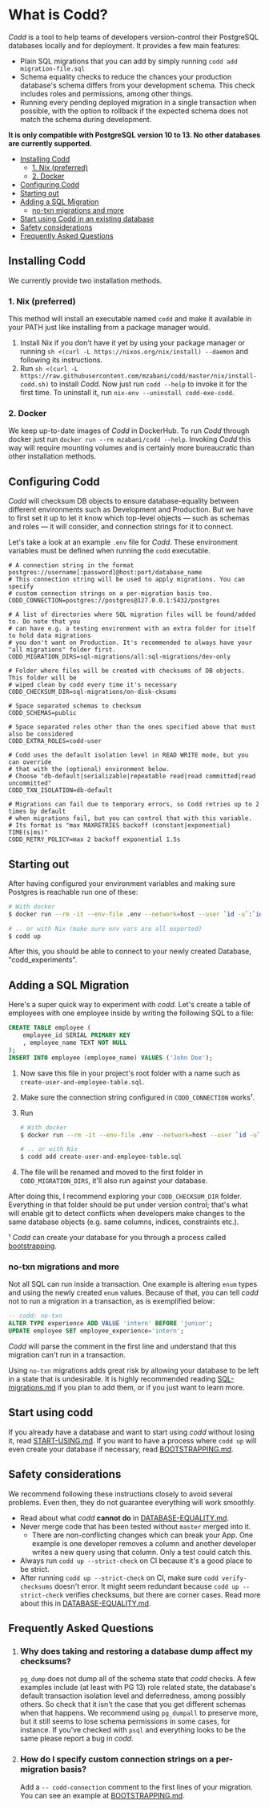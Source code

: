 # What is Codd?

_Codd_ is a tool to help teams of developers version-control their PostgreSQL databases locally and for deployment. It provides a few main features:

- Plain SQL migrations that you can add by simply running `codd add migration-file.sql`
- Schema equality checks to reduce the chances your production database's schema differs from your development schema. This check includes roles and permissions, among other things.
- Running every pending deployed migration in a single transaction when possible, with the option to rollback if the expected schema does not match the schema during development.

**It is only compatible with PostgreSQL version 10 to 13. No other databases are currently supported.**

<!-- vscode-markdown-toc -->
* [Installing Codd](#installing-codd)
	* [1. Nix (preferred)](#1-nix-preferred)
	* [2. Docker](#2-docker)
* [Configuring Codd](#configuring-codd)
* [Starting out](#starting-out)
* [Adding a SQL Migration](#adding-a-sql-migration)
	* [no-txn migrations and more](#no-txn-migrations-and-more)
* [Start using Codd in an existing database](#start-using-codd-in-an-existing-database)
* [Safety considerations](#safety-considerations)
* [Frequently Asked Questions](#frequently-asked-questions)

<!-- vscode-markdown-toc-config
	numbering=false
	autoSave=true
	/vscode-markdown-toc-config -->
<!-- /vscode-markdown-toc -->

## Installing Codd

We currently provide two installation methods.

### 1. Nix (preferred)

This method will install an executable named `codd` and make it available in your PATH just like installing from a package manager would.

1. Install Nix if you don't have it yet by using your package manager or running `sh <(curl -L https://nixos.org/nix/install) --daemon` and following its instructions.
2. Run `sh <(curl -L https://raw.githubusercontent.com/mzabani/codd/master/nix/install-codd.sh)` to install _Codd_. Now just run `codd --help` to invoke it for the first time. To uninstall it, run `nix-env --uninstall codd-exe-codd`.

### 2. Docker

We keep up-to-date images of _Codd_ in DockerHub. To run _Codd_ through docker just run `docker run --rm mzabani/codd --help`.
Invoking _Codd_ this way will require mounting volumes and is certainly more bureaucratic than other installation methods.

## Configuring Codd

_Codd_ will checksum DB objects to ensure database-equality between different environments such as Development and Production. But we have to first set it up to let it know which top-level objects — such as schemas and roles — it will consider, and connection strings for it to connect.

Let's take a look at an example `.env` file for _Codd_. These environment variables must be defined when running the `codd` executable.  

````.env
# A connection string in the format postgres://username[:password]@host:port/database_name
# This connection string will be used to apply migrations. You can specify
# custom connection strings on a per-migration basis too.
CODD_CONNECTION=postgres://postgres@127.0.0.1:5432/postgres

# A list of directories where SQL migration files will be found/added to. Do note that you
# can have e.g. a testing environment with an extra folder for itself to hold data migrations
# you don't want on Production. It's recommended to always have your "all migrations" folder first.
CODD_MIGRATION_DIRS=sql-migrations/all:sql-migrations/dev-only

# Folder where files will be created with checksums of DB objects. This folder will be
# wiped clean by codd every time it's necessary
CODD_CHECKSUM_DIR=sql-migrations/on-disk-cksums

# Space separated schemas to checksum
CODD_SCHEMAS=public

# Space separated roles other than the ones specified above that must also be considered
CODD_EXTRA_ROLES=codd-user

# Codd uses the default isolation level in READ WRITE mode, but you can override
# that with the (optional) environment below.
# Choose "db-default|serializable|repeatable read|read committed|read uncommitted"
CODD_TXN_ISOLATION=db-default

# Migrations can fail due to temporary errors, so Codd retries up to 2 times by default
# when migrations fail, but you can control that with this variable.
# Its format is "max MAXRETRIES backoff (constant|exponential) TIME(s|ms)"
CODD_RETRY_POLICY=max 2 backoff exponential 1.5s
````

## Starting out

After having configured your environment variables and making sure Postgres is reachable run one of these:

````bash
# With docker
$ docker run --rm -it --env-file .env --network=host --user `id -u`:`id -g` -v "$(pwd):/working-dir" mzabani/codd up

# .. or with Nix (make sure env vars are all exported)
$ codd up
````

After this, you should be able to connect to your newly created Database, "codd_experiments".

## Adding a SQL Migration

Here's a super quick way to experiment with _codd_. Let's create a table of employees with one employee inside by writing the following SQL to a file:

````sql
CREATE TABLE employee (
    employee_id SERIAL PRIMARY KEY
    , employee_name TEXT NOT NULL
);
INSERT INTO employee (employee_name) VALUES ('John Doe');
````

1. Now save this file in your project's root folder with a name such as `create-user-and-employee-table.sql`.
2. Make sure the connection string configured in `CODD_CONNECTION` works¹.
3. Run 
   
   ````bash
   # With docker
   $ docker run --rm -it --env-file .env --network=host --user `id -u`:`id -g` -v "$(pwd):/working-dir" mzabani/codd add create-user-and-employee-table.sql

   # .. or with Nix
   $ codd add create-user-and-employee-table.sql
   ````
4. The file will be renamed and moved to the first folder in `CODD_MIGRATION_DIRS`, it'll also run against your database.

After doing this, I recommend exploring your `CODD_CHECKSUM_DIR` folder. Everything in that folder should be put under version control; that's what will enable git to detect conflicts when developers make changes to the same database objects (e.g. same columns, indices, constraints etc.).

¹ _Codd_ can create your database for you through a process called [bootstrapping](docs/BOOTSTRAPPING.md).

### no-txn migrations and more

Not all SQL can run inside a transaction. One example is altering `enum` types and using the newly created `enum` values.
Because of that, you can tell *codd* not to run a migration in a transaction, as is exemplified below:

````sql
-- codd: no-txn
ALTER TYPE experience ADD VALUE 'intern' BEFORE 'junior';
UPDATE employee SET employee_experience='intern';
````

_Codd_ will parse the comment in the first line and understand that this migration can't run in a transaction.  

Using `no-txn` migrations adds great risk by allowing your database to be left in a state that is undesirable. It is highly recommended reading [SQL-migrations.md](docs/SQL-MIGRATIONS.md) if you plan to add them, or if you just want to learn more.

## Start using codd

If you already have a database and want to start using _codd_ without losing it, read [START-USING.md](docs/START-USING.md).
If you want to have a process where `codd up` will even create your database if necessary, read [BOOTSTRAPPING.md](docs/BOOTSTRAPPING.md).

## Safety considerations

We recommend following these instructions closely to avoid several problems. Even then, they do not guarantee everything will work smoothly.

- Read about what _codd_ **cannot do** in [DATABASE-EQUALITY.md](docs/DATABASE-EQUALITY.md#Delayedeffectinpg_catalog).  
- Never merge code that has been tested without `master` merged into it.
  - There are non-conflicting changes which can break your App. One example is one developer removes a column and another developer writes a new query using that column. Only a test could catch this.  
- Always run `codd up --strict-check` on CI because it's a good place to be strict.
- After running `codd up --strict-check` on CI, make sure `codd verify-checksums` doesn't error. It might seem redundant because `codd up --strict-check` verifies checksums, but there are corner cases. Read more about this in [DATABASE-EQUALITY.md](docs/DATABASE-EQUALITY.md#Delayedeffectinpg_catalog).

## Frequently Asked Questions

1. ### Why does taking and restoring a database dump affect my checksums?
   `pg_dump` does not dump all of the schema state that _codd_ checks. A few examples include (at least with PG 13) role related state, the database's default transaction isolation level and deferredness, among possibly others. So check that it isn't the case that you get different schemas when that happens. We recommend using `pg_dumpall` to preserve more, but it still seems to lose schema permissions in some cases, for instance. If you've checked with `psql` and everything looks to be the same please report a bug in _codd_.
2. ### How do I specify custom connection strings on a per-migration basis?
   Add a `-- codd-connection` comment to the first lines of your migration. You can see an example at [BOOTSTRAPPING.md](docs/BOOTSTRAPPING.md).